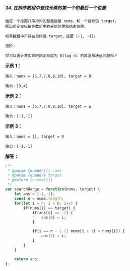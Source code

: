 ##### 34. 在排序数组中查找元素的第一个和最后一个位置
``` hml
给定一个按照升序排列的整数数组 nums，和一个目标值 target。
找出给定目标值在数组中的开始位置和结束位置。

如果数组中不存在目标值 target，返回 [-1, -1]。

进阶：

你可以设计并实现时间复杂度为 O(log n) 的算法解决此问题吗？
```

**示例 1：**
``` 
输入：nums = [5,7,7,8,8,10], target = 8

输出：[3,4]
```

**示例 2：**
```
输入：nums = [5,7,7,8,8,10], target = 6

输出：[-1,-1]
```

**示例 3：**
```
输入：nums = [], target = 0

输出：[-1,-1]
```


**解答：**

``` javascript
/**
 * @param {number[]} nums
 * @param {number} target
 * @return {number[]}
 */
var searchRange = function(nums, target) {
    let ans = [-1,-1];
    const n = nums.length;
    for(let i = 0; i < n; i++) {
        if(nums[i] == target) {
            if(ans[0] == -1) {
                ans[0] = i;
            }

            if(i == n - 1 || nums[i + 1] > nums[i]) {
                ans[1] = i;
            }
        }
    }

    return ans;
};


```
